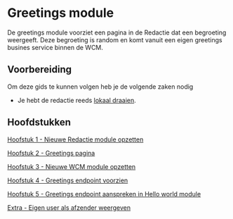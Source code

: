 # Greetings module

De greetings module voorziet een pagina in de Redactie dat een begroeting weergeeft.
Deze begroeting is random en komt vanuit een eigen greetings busines service binnen de WCM.
<!-- TODO: paste image of end result. -->

## Voorbereiding

Om deze gids te kunnen volgen heb je de volgende zaken nodig
- Je hebt de redactie reeds [lokaal draaien](/content/setup/redactie/setup).

## Hoofdstukken

[Hoofstuk 1 - Nieuwe Redactie module opzetten](/content/developer-guides/hello-world/step-1-redactie-module-setup.md)

[Hoofstuk 2 - Greetings pagina](/content/developer-guides/hello-world/step-2-greetings-page.md)

[Hoofstuk 3 - Nieuwe WCM module opzetten](/content/developer-guides/hello-world/step-3-wcm-module-setup.md)

[Hoofstuk 4 - Greetings endpoint voorzien](/content/developer-guides/hello-world/step-4-greetings-endpoint.md)

[Hoofstuk 5 - Greetings endpoint aanspreken in Hello world module](/content/developer-guides/hello-world/step-5-greetings-endpoint-access.md)

[Extra - Eigen user als afzender weergeven](/content/developer-guides/hello-world/extra-own-user-display.md)